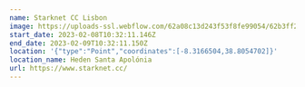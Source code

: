 ```yaml
---
name: Starknet CC Lisbon
image: https://uploads-ssl.webflow.com/62a08c13d243f53f8fe99054/62b3ff2783ddb46958becbda_62b3155ed4435818227fa66e_Group%20220-min.png
start_date: 2023-02-08T10:32:11.146Z
end_date: 2023-02-09T10:32:11.150Z
location: '{"type":"Point","coordinates":[-8.3166504,38.8054702]}'
location_name: Heden Santa Apolónia
url: https://www.starknet.cc/
---
```



